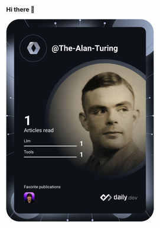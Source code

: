 ### Hi there 👋

<!--
**The-Alan-Turing/The-Alan-Turing** is a ✨ _special_ ✨ repository because its `README.md` (this file) appears on your GitHub profile.

Here are some ideas to get you started:

- 🔭 I’m currently working on ...
- 🌱 I’m currently learning ...
- 👯 I’m looking to collaborate on ...
- 🤔 I’m looking for help with ...
- 💬 Ask me about ...
- 📫 How to reach me: ...
- 😄 Pronouns: ...
- ⚡ Fun fact: ...
-->

<a href="https://app.daily.dev/The-Alan-Turing"><img src="https://github.com/The-Alan-Turing/The-Alan-Turing/blob/6134a33dd503885f5cb9e144c6e1666cf46630d1/devcard.svg" width="400" alt="AlanT's Dev Card"/></a>
